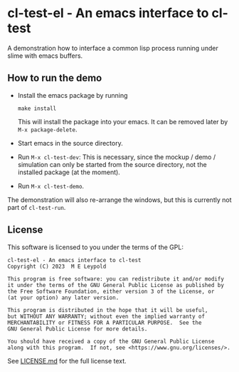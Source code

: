 cl-test-el - An emacs interface to cl-test
=======================================

A demonstration how to interface a common lisp process running under
slime with emacs buffers.

How to run the demo
-------------------

- Install the emacs package by running

      make install
	
  This will install the package into your emacs. It can be removed later
  by ```M-x package-delete```.

- Start emacs in the source directory.

- Run ```M-x cl-test-dev```: This is necessary, since the mockup /
  demo / simulation can only be started from the source directory, not
  the installed package (at the moment).

- Run ```M-x cl-test-demo```.


The demonstration will also re-arrange the windows, but this is
currently not part of ```cl-test-run```.


License
-------

This software is licensed to you under the terms of the GPL:

    cl-test-el - An emacs interface to cl-test
    Copyright (C) 2023  M E Leypold
    
    This program is free software: you can redistribute it and/or modify
    it under the terms of the GNU General Public License as published by
    the Free Software Foundation, either version 3 of the License, or
    (at your option) any later version.
    
    This program is distributed in the hope that it will be useful,
    but WITHOUT ANY WARRANTY; without even the implied warranty of
    MERCHANTABILITY or FITNESS FOR A PARTICULAR PURPOSE.  See the
    GNU General Public License for more details.
    
    You should have received a copy of the GNU General Public License
    along with this program.  If not, see <https://www.gnu.org/licenses/>.

See [LICENSE.md](./LICENSE.md) for the full license text.





